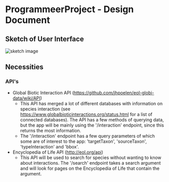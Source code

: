 # ProgrammeerProject - Design Document

## Sketch of User Interface
![sketch image](https://github.com/romanlakerveld/ProgProj/blob/master/doc/DesignV3.bmp?raw=true)

## Necessities

### API's
- Global Biotic Interaction API (https://github.com/jhpoelen/eol-globi-data/wiki/API)
  - This API has merged a lot of different databases with information on species interaction (see https://www.globalbioticinteractions.org/status.html for a list of connected databases). The API has a few methods of querying data, but the app will be mainly using the '/interaction' endpoint, since this returns the most information.
  - The '/interaction' endpoint has a few query parameters of which some are of interest to the app: 'targetTaxon', 'sourceTaxon', 'typeInteraction' and 'bbox'.
- Encyclopedia of Life API (http://eol.org/api)
  - This API will be used to search for species without wanting to know about interactions. The '/search' endpoint takes a search argument and will look for pages on the Encyclopedia of Life that contain the argument.

